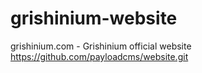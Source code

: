 # grishinium-website
grishinium.com - Grishinium official website
https://github.com/payloadcms/website.git
